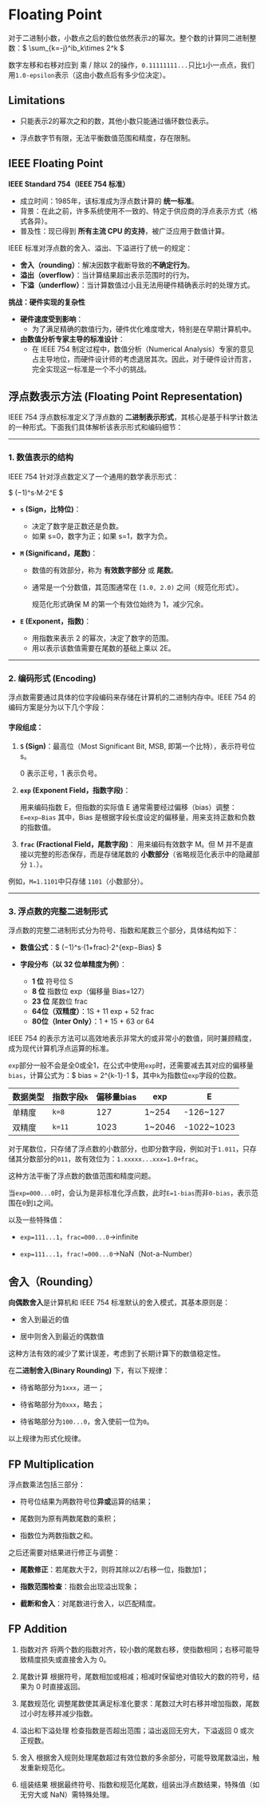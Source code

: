 # Floating Point

对于二进制小数，小数点之后的数位依然表示`2`的幂次。整个数的计算同二进制整数：$ \sum_{k=-j}^ib_k\times 2^k $

数字左移和右移对应到 乘 / 除以 2的操作，`0.11111111...`只比`1`小一点点，我们用`1.0-epsilon`表示（这由小数点后有多少位决定）。

## Limitations

- 只能表示2的幂次之和的数，其他小数只能通过循环数位表示。

- 浮点数字节有限，无法平衡数值范围和精度，存在限制。

## IEEE Floating Point

**IEEE Standard 754（IEEE 754 标准）**

- 成立时间：1985年，该标准成为浮点数计算的 **统一标准**。
- 背景：在此之前，许多系统使用不一致的、特定于供应商的浮点表示方式（格式各异）。
- 普及性：现已得到 **所有主流 CPU 的支持**，被广泛应用于数值计算。

IEEE 标准对浮点数的舍入、溢出、下溢进行了统一的规定：

- **舍入（rounding）**：解决因数字截断导致的**不确定行为**。
- **溢出（overflow）**：当计算结果超出表示范围时的行为。
- **下溢（underflow）**：当计算数值过小且无法用硬件精确表示时的处理方式。

**挑战：硬件实现的复杂性**

- **硬件速度受到影响**：
  - 为了满足精确的数值行为，硬件优化难度增大，特别是在早期计算机中。
- **由数值分析专家主导的标准设计**：
  - 在 IEEE 754 制定过程中，数值分析（Numerical Analysis）专家的意见占主导地位，而硬件设计师的考虑退居其次。因此，对于硬件设计而言，完全实现这一标准是一个不小的挑战。

## 浮点数表示方法 (Floating Point Representation)

IEEE 754 浮点数标准定义了浮点数的 **二进制表示形式**，其核心是基于科学计数法的一种形式。下面我们具体解析该表示形式和编码细节：

---

### 1. 数值表示的结构

IEEE 754 针对浮点数定义了一个通用的数学表示形式：

$ (−1)^s⋅M⋅2^E $

- **`s` (Sign，比特位)**：
  
  - 决定了数字是正数还是负数。
  - 如果 s=0，数字为正；如果 s=1，数字为负。

- **`M` (Significand，尾数)**：
  
  - 数值的有效部分，称为 **有效数字部分** 或 **尾数**。
  
  - 通常是一个分数值，其范围通常在 `[1.0, 2.0)` 之间（规范化形式）。
    
    规范化形式确保 M 的第一个有效位始终为 1，减少冗余。

- **`E` (Exponent，指数)**：
  
  - 用指数来表示 2 的幂次，决定了数字的范围。
  - 用以表示该数值需要在尾数的基础上乘以 2E。

---

### 2. 编码形式 (Encoding)

浮点数需要通过具体的位字段编码来存储在计算机的二进制内存中。IEEE 754 的编码方案是分为以下几个字段：

#### 字段组成：

1. **`S` (Sign)**：最高位（Most Significant Bit, MSB, 即第一个比特），表示符号位 s。
   
   0 表示正号，1 表示负号。

2. **`exp` (Exponent Field，指数字段)**：
   
   用来编码指数 E，但指数的实际值 E 通常需要经过偏移（bias）调整：
   `E=exp−Bias`
   其中，Bias 是根据字段长度设定的偏移量，用来支持正数和负数的指数值。

3. **`frac` (Fractional Field，尾数字段)**：
   用来编码有效数字 M。但 M 并不是直接以完整的形态保存，而是存储尾数的 **小数部分**（省略规范化表示中的隐藏部分 `1.`）。

例如，`M=1.1101​`中只存储 `1101`（小数部分）。

---

### 3. 浮点数的完整二进制形式

浮点数的完整二进制形式分为符号、指数和尾数三个部分，具体结构如下：

- **数值公式**：$ (−1)^s⋅(1+frac)⋅2^{exp−Bias} $

- **字段分布（以 32 位单精度为例）**：
  
  - **1 位** 符号位 S
  - **8 位** 指数位 exp（偏移量 Bias=127）
  - **23 位** 尾数位 frac
  - **64位（双精度）**：1S + 11 exp + 52 frac
  - **80位（Inter Only）**：1 + 15 + 63 or 64

IEEE 754 的表示方法可以高效地表示非常大的或非常小的数值，同时兼顾精度，成为现代计算机浮点运算的标准。

`exp`部分一般不会是全0或全1，在公式中使用`exp`时，还需要减去其对应的偏移量`bias`，计算公式为：$ bias = 2^{k-1}-1 $，其中`k`为指数位`exp`字段的位数。

| 数据类型 | 指数字段`k` | 偏移量bias | exp    | E          |
| ---- | ------- | ------- | ------ | ---------- |
| 单精度  | `k=8`   | 127     | 1~254  | -126~127   |
| 双精度  | `k=11`  | 1023    | 1~2046 | -1022~1023 |

对于尾数位，只存储了浮点数的小数部分，也即分数字段，例如对于`1.011`，只存储其分数部分的`011`，故有效位为：`1.xxxxx...xxx=1.0+frac`。

这种方法平衡了浮点数的数值范围和精度问题。

当`exp=000...0`时，会认为是非标准化浮点数，此时`E=1-bias`而非`0-bias`，表示范围在`0`到`1`之间。

以及一些特殊值：

- `exp=111...1`，`frac=000...0`->infinite

- `exp=111...1`，`frac!=000...0`->NaN（Not-a-Number）

## 舍入（Rounding）

**向偶数舍入**是计算机和 IEEE 754 标准默认的舍入模式，其基本原则是：

- 舍入到最近的值

- 居中则舍入到最近的偶数值

这种方法有效的减少了累计误差，考虑到了长期计算下的数值稳定性。

在**二进制舍入(Binary Rounding)** 下，有以下规律：

- 待省略部分为`1xxx`，进一；

- 待省略部分为`0xxx`，略去；

- 待省略部分为`100...0`，舍入使前一位为`0`。

以上规律为形式化规律。

## FP Multiplication

浮点数乘法包括三部分：

- 符号位结果为两数符号位**异或**运算的结果；

- 尾数则为原有两数尾数的乘积；

- 指数位为两数指数之和。

之后还需要对结果进行修正与调整：

- **尾数修正**：若尾数大于2，则将其除以2/右移一位，指数加1；

- **指数范围检查**：指数会出现溢出现象；

- **截断和舍入**：对尾数进行舍入，以匹配精度。

## FP Addition

1. 指数对齐
   将两个数的指数对齐，较小数的尾数右移，使指数相同；右移可能导致精度损失或直接舍入为 0。

2. 尾数计算
   根据符号，尾数相加或相减；相减时保留绝对值较大的数的符号，结果为 0 时直接返回。

3. 尾数规范化
   调整尾数使其满足标准化要求：尾数过大时右移并增加指数，尾数过小时左移并减少指数。

4. 溢出和下溢处理
   检查指数是否超出范围；溢出返回无穷大，下溢返回 0 或次正规数。

5. 舍入
   根据舍入规则处理尾数超过有效位数的多余部分，可能导致尾数溢出，触发重新规范化。

6. 组装结果
   根据最终符号、指数和规范化尾数，组装出浮点数结果，特殊值（如无穷大或 NaN）需特殊处理。
